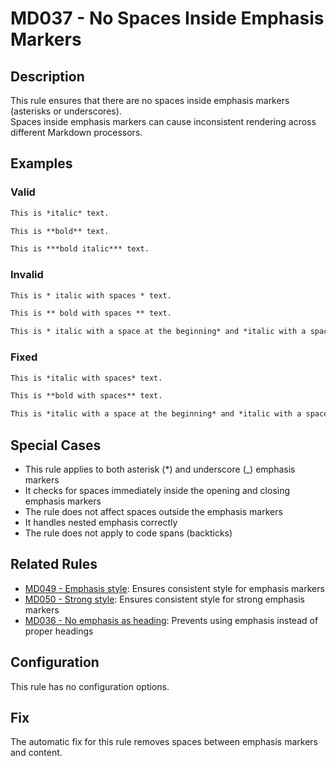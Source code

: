 # MD037 - No Spaces Inside Emphasis Markers

## Description

This rule ensures that there are no spaces inside emphasis markers (asterisks or underscores).  
Spaces inside emphasis markers can cause inconsistent rendering across different Markdown processors.

<!-- markdownlint-disable -->
## Examples

### Valid

```markdown
This is *italic* text.

This is **bold** text.

This is ***bold italic*** text.
```

### Invalid

```markdown
This is * italic with spaces * text.

This is ** bold with spaces ** text.

This is * italic with a space at the beginning* and *italic with a space at the end *.
```

### Fixed

```markdown
This is *italic with spaces* text.

This is **bold with spaces** text.

This is *italic with a space at the beginning* and *italic with a space at the end*.
```
<!-- markdownlint-enable -->

## Special Cases

- This rule applies to both asterisk (*) and underscore (_) emphasis markers
- It checks for spaces immediately inside the opening and closing emphasis markers
- The rule does not affect spaces outside the emphasis markers
- It handles nested emphasis correctly
- The rule does not apply to code spans (backticks)

## Related Rules

- [MD049 - Emphasis style](md049.md): Ensures consistent style for emphasis markers
- [MD050 - Strong style](md050.md): Ensures consistent style for strong emphasis markers
- [MD036 - No emphasis as heading](md036.md): Prevents using emphasis instead of proper headings

## Configuration

This rule has no configuration options.

## Fix

The automatic fix for this rule removes spaces between emphasis markers and content.
